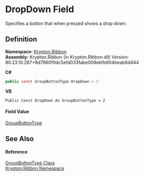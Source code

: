 # DropDown Field


Specifies a button that when pressed shows a drop down.



## Definition
**Namespace:** <a href="1e9bc734-cff9-e9b8-f013-94cdac669794.md">Krypton.Ribbon</a>  
**Assembly:** Krypton.Ribbon (in Krypton.Ribbon.dll) Version: 80.23.10.287+8d7660f9dc5efd033fabe008ebfb904beab6d444

**C#**
``` C#
public const GroupButtonType DropDown = 2
```
**VB**
``` VB
Public Const DropDown As GroupButtonType = 2
```



#### Field Value
<a href="1d5bd56d-21ad-3a50-884e-a938e61dca19.md">GroupButtonType</a>

## See Also


#### Reference
<a href="1d5bd56d-21ad-3a50-884e-a938e61dca19.md">GroupButtonType Class</a>  
<a href="1e9bc734-cff9-e9b8-f013-94cdac669794.md">Krypton.Ribbon Namespace</a>  
